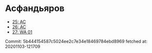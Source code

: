 # Асфандьяров
- [25: AC](25.md)
- [26: AC](26.md)
- [27: WA 01](27.md)

Commit: 5b444154587c5024ee2c7e34e18469784ebd8969
 fetched at: 20201103-121709
